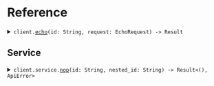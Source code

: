 # Reference
<details><summary><code>client.<a href="/src/client.rs">echo</a>(id: String, request: EchoRequest) -> Result<String, ApiError></code></summary>
<dl>
<dd>

#### 🔌 Usage

<dl>
<dd>

<dl>
<dd>

```rust
use seed_package_yml::prelude::*;

#[tokio::main]
async fn main() {
    let config = ClientConfig {
        ..Default::default()
    };
    let client = PackageYmlClient::new(config).expect("Failed to build client");
    client
        .echo(
            &"id-ksfd9c1".to_string(),
            &EchoRequest {
                name: "Hello world!".to_string(),
                size: 20,
            },
            None,
        )
        .await;
}
```
</dd>
</dl>
</dd>
</dl>

#### ⚙️ Parameters

<dl>
<dd>

<dl>
<dd>

**id:** `String` 
    
</dd>
</dl>
</dd>
</dl>


</dd>
</dl>
</details>

## Service
<details><summary><code>client.service.<a href="/src/api/resources/service/client.rs">nop</a>(id: String, nested_id: String) -> Result<(), ApiError></code></summary>
<dl>
<dd>

#### 🔌 Usage

<dl>
<dd>

<dl>
<dd>

```rust
use seed_package_yml::prelude::*;

#[tokio::main]
async fn main() {
    let config = ClientConfig {
        ..Default::default()
    };
    let client = PackageYmlClient::new(config).expect("Failed to build client");
    client
        .service
        .nop(&"id-a2ijs82".to_string(), &"id-219xca8".to_string(), None)
        .await;
}
```
</dd>
</dl>
</dd>
</dl>

#### ⚙️ Parameters

<dl>
<dd>

<dl>
<dd>

**id:** `String` 
    
</dd>
</dl>

<dl>
<dd>

**nested_id:** `String` 
    
</dd>
</dl>
</dd>
</dl>


</dd>
</dl>
</details>
